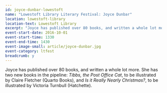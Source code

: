 ```yaml
---
id: joyce-dunbar-lowestoft
name: "Lowestoft Library Literary Festival: Joyce Dunbar"
location: lowestoft-library
location-text: Lowestoft Library
excerpt: "Joyce has published over 80 books, and written a whole lot more. She has two new books in the pipeline: <cite>Tibbs, the Post Office Cat</cite>, to be illustrated by Claire Fletcher (Quarto Books), and <cite>Is it Really Nearly Christmas?</cite>, to be illustrated by Victoria Turnbull (Hatchette)."
event-start-date: 2016-10-01
event-start-time: 1330
event-end-time: 1430
event-image-small: article/joyce-dunbar.jpg
event-category: ltfest
breadcrumb: y
---
```


Joyce has published over 80 books, and written a whole lot more. She has two new books in the pipeline: <cite>Tibbs, the Post Office Cat</cite>, to be illustrated by Claire Fletcher (Quarto Books), and <cite>Is it Really Nearly Christmas?</cite>, to be illustrated by Victoria Turnbull (Hatchette).
